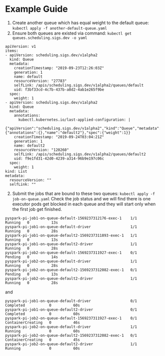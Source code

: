 # Example Guide
1. Create another queue which has equal weight to the default queue: `kubectl apply -f another-default-queue.yaml`
2. Ensure both queues are existed via command: `kubectl get queues.scheduling.sigs.dev -o yaml`
```$xslt
apiVersion: v1
items:
- apiVersion: scheduling.sigs.dev/v1alpha2
  kind: Queue
  metadata:
    creationTimestamp: "2019-09-23T12:26:03Z"
    generation: 1
    name: default
    resourceVersion: "27783"
    selfLink: /apis/scheduling.sigs.dev/v1alpha2/queues/default
    uid: f3bf33cd-4c7b-437b-a8d2-4ab1e265f9be
  spec:
    weight: 1
- apiVersion: scheduling.sigs.dev/v1alpha2
  kind: Queue
  metadata:
    annotations:
      kubectl.kubernetes.io/last-applied-configuration: |
        {"apiVersion":"scheduling.sigs.dev/v1alpha2","kind":"Queue","metadata":{"annotations":{},"name":"default2"},"spec":{"weight":1}}
    creationTimestamp: "2019-09-24T03:04:21Z"
    generation: 1
    name: default2
    resourceVersion: "120260"
    selfLink: /apis/scheduling.sigs.dev/v1alpha2/queues/default2
    uid: f9e1fd31-42d0-4239-a314-96b9e197c06c
  spec:
    weight: 1
kind: List
metadata:
  resourceVersion: ""
  selfLink: ""
```
2. Submit the jobs that are bound to these two queues: `kubectl apply -f job-on-queue.yaml`
   Check the job status and we will find there is one executor pods get blocked in each queue
   and they will start only when the first job get finished.
```$xslt
pyspark-pi-job1-on-queue-default-1569237312176-exec-1    1/1     Running   0          13s
pyspark-pi-job1-on-queue-default-driver                  1/1     Running   0          28s
pyspark-pi-job1-on-queue-default2-1569237311893-exec-1   1/1     Running   0          13s
pyspark-pi-job1-on-queue-default2-driver                 1/1     Running   0          28s
pyspark-pi-job2-on-queue-default-1569237311927-exec-1    0/1     Pending   0          14s
pyspark-pi-job2-on-queue-default-driver                  1/1     Running   0          28s
pyspark-pi-job2-on-queue-default2-1569237312082-exec-1   0/1     Pending   0          13s
pyspark-pi-job2-on-queue-default2-driver                 1/1     Running   0          28s
```

and
```$xslt
pyspark-pi-job1-on-queue-default-driver                  0/1     Completed           0          60s
pyspark-pi-job1-on-queue-default2-driver                 0/1     Completed           0          60s
pyspark-pi-job2-on-queue-default-1569237311927-exec-1    0/1     ContainerCreating   0          46s
pyspark-pi-job2-on-queue-default-driver                  1/1     Running             0          60s
pyspark-pi-job2-on-queue-default2-1569237312082-exec-1   0/1     ContainerCreating   0          45s
pyspark-pi-job2-on-queue-default2-driver                 1/1     Running             0          60s
```


